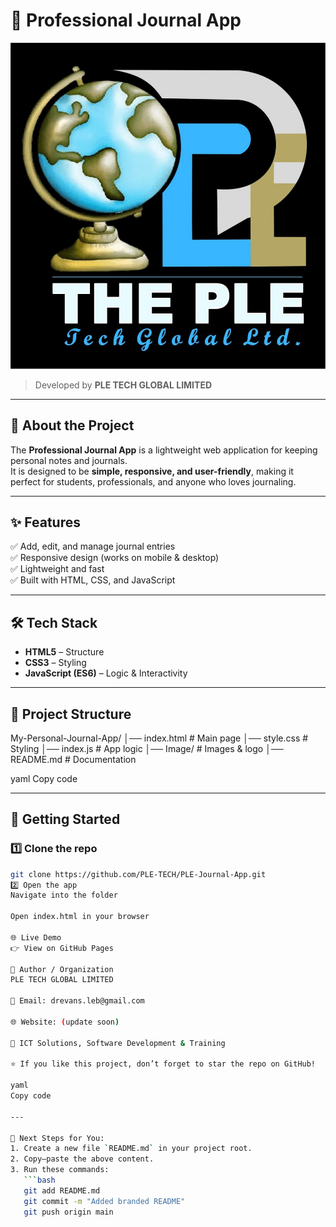 # 📓 Professional Journal App  

![PLE TECH Logo](Image/LOGO.jpg)  

> Developed by **PLE TECH GLOBAL LIMITED**  

---

## 🚀 About the Project  
The **Professional Journal App** is a lightweight web application for keeping personal notes and journals.  
It is designed to be **simple, responsive, and user-friendly**, making it perfect for students, professionals, and anyone who loves journaling.  

---

## ✨ Features  
✅ Add, edit, and manage journal entries  
✅ Responsive design (works on mobile & desktop)  
✅ Lightweight and fast  
✅ Built with HTML, CSS, and JavaScript  

---

## 🛠️ Tech Stack  
- **HTML5** – Structure  
- **CSS3** – Styling  
- **JavaScript (ES6)** – Logic & Interactivity  

---

## 📂 Project Structure  
My-Personal-Journal-App/
│── index.html # Main page
│── style.css # Styling
│── index.js # App logic
│── Image/ # Images & logo
│── README.md # Documentation

yaml
Copy code

---

## 🚀 Getting Started  

### 1️⃣ Clone the repo  
```bash
git clone https://github.com/PLE-TECH/PLE-Journal-App.git
2️⃣ Open the app
Navigate into the folder

Open index.html in your browser

🌐 Live Demo
👉 View on GitHub Pages

👤 Author / Organization
PLE TECH GLOBAL LIMITED

📧 Email: drevans.leb@gmail.com

🌐 Website: (update soon)

🏢 ICT Solutions, Software Development & Training

⭐ If you like this project, don’t forget to star the repo on GitHub!

yaml
Copy code

---

📌 Next Steps for You:  
1. Create a new file `README.md` in your project root.  
2. Copy–paste the above content.  
3. Run these commands:  
   ```bash
   git add README.md
   git commit -m "Added branded README"
   git push origin main
